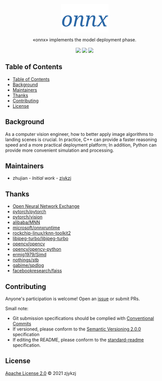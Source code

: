 <!-- <div align="right">
  Language:
    🇺🇸
  <a title="Chinese" href="./README.zh-CN.md">🇨🇳</a>
</div> -->

 <div align="center"><a title="" href="git@github.com:zjykzj/onnx.git"><img align="center" src="./imgs/onnx.png"></a></div>

<p align="center">
  «onnx» implements the model deployment phase.
<br>
<br>
  <a href="https://github.com/RichardLitt/standard-readme"><img src="https://img.shields.io/badge/standard--readme-OK-green.svg?style=flat-square"></a>
  <a href="https://conventionalcommits.org"><img src="https://img.shields.io/badge/Conventional%20Commits-1.0.0-yellow.svg"></a>
  <a href="http://commitizen.github.io/cz-cli/"><img src="https://img.shields.io/badge/commitizen-friendly-brightgreen.svg"></a>
</p>

## Table of Contents

- [Table of Contents](#table-of-contents)
- [Background](#background)
- [Maintainers](#maintainers)
- [Thanks](#thanks)
- [Contributing](#contributing)
- [License](#license)

## Background

As a computer vision engineer, how to better apply image algorithms to landing scenes is crucial. In practice, C++ can provide a faster reasoning speed and a more practical deployment platform; In addition, Python can provide more convenient simulation and processing.

## Maintainers

* zhujian - *Initial work* - [zjykzj](https://github.com/zjykzj)

## Thanks

* [Open Neural Network Exchange](https://onnx.ai/)
* [pytorch/pytorch](https://github.com/pytorch/pytorch)
* [pytorch/vision](https://github.com/pytorch/vision)
* [alibaba/MNN](https://github.com/alibaba/MNN)
* [microsoft/onnxruntime](https://github.com/microsoft/onnxruntime)
* [rockchip-linux/rknn-toolkit2](https://github.com/rockchip-linux/rknn-toolkit2)
* [libjpeg-turbo/libjpeg-turbo](https://github.com/libjpeg-turbo/libjpeg-turbo)
* [opencv/opencv](https://github.com/search?q=opencv)
* [opencv/opencv-python](https://github.com/opencv/opencv-python)
* [ermig1979/Simd](https://github.com/ermig1979/Simd)
* [nothings/stb](https://github.com/nothings/stb)
* [gabime/spdlog](https://github.com/gabime/spdlog)
* [facebookresearch/faiss](https://github.com/facebookresearch/faiss)

## Contributing

Anyone's participation is welcome! Open an [issue](https://github.com/zjykzj/onnx/issues) or submit PRs.

Small note:

* Git submission specifications should be complied
  with [Conventional Commits](https://www.conventionalcommits.org/en/v1.0.0-beta.4/)
* If versioned, please conform to the [Semantic Versioning 2.0.0](https://semver.org) specification
* If editing the README, please conform to the [standard-readme](https://github.com/RichardLitt/standard-readme)
  specification.

## License

[Apache License 2.0](LICENSE) © 2021 zjykzj